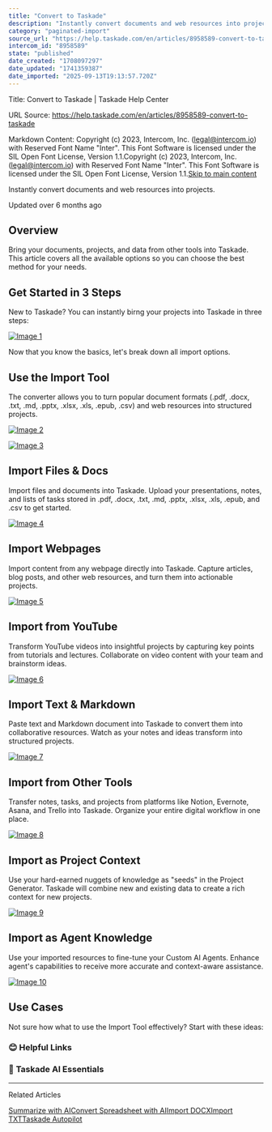```yaml
---
title: "Convert to Taskade"
description: "Instantly convert documents and web resources into projects."
category: "paginated-import"
source_url: "https://help.taskade.com/en/articles/8958589-convert-to-taskade"
intercom_id: "8958589"
state: "published"
date_created: "1708097297"
date_updated: "1741359387"
date_imported: "2025-09-13T19:13:57.720Z"
---
```


Title: Convert to Taskade | Taskade Help Center

URL Source: https://help.taskade.com/en/articles/8958589-convert-to-taskade

Markdown Content:
Copyright (c) 2023, Intercom, Inc. (legal@intercom.io) with Reserved Font Name "Inter". This Font Software is licensed under the SIL Open Font License, Version 1.1.Copyright (c) 2023, Intercom, Inc. (legal@intercom.io) with Reserved Font Name "Inter". This Font Software is licensed under the SIL Open Font License, Version 1.1.[Skip to main content](https://help.taskade.com/en/articles/8958589-convert-to-taskade#main-content)

Instantly convert documents and web resources into projects.

Updated over 6 months ago

**Overview**
------------

Bring your documents, projects, and data from other tools into Taskade. This article covers all the available options so you can choose the best method for your needs.

**Get Started in 3 Steps**
--------------------------

New to Taskade? You can instantly birng your projects into Taskade in three steps:

[![Image 1](https://downloads.intercomcdn.com/i/o/plyqw4hf/1320180799/b4a536b09324ab3c42f3aa184636/create-new.jpg?expires=1757792700&signature=edc377751cf487d6d61306ba233d8c6e5aeb62841309481e4238b89534b9a802&req=dSMlFsh2nYZWUPMW1HO4zcs8qr6eRX%2BkdW4l8DvStEeJy4%2BlWSTda%2Bif0aVF%0ASz6fCVWrZEo22r2cnRg%3D%0A)](https://downloads.intercomcdn.com/i/o/plyqw4hf/1320180799/b4a536b09324ab3c42f3aa184636/create-new.jpg?expires=1757792700&signature=edc377751cf487d6d61306ba233d8c6e5aeb62841309481e4238b89534b9a802&req=dSMlFsh2nYZWUPMW1HO4zcs8qr6eRX%2BkdW4l8DvStEeJy4%2BlWSTda%2Bif0aVF%0ASz6fCVWrZEo22r2cnRg%3D%0A)

Now that you know the basics, let's break down all import options.

**Use the Import Tool**
-----------------------

The converter allows you to turn popular document formats (.pdf, .docx, .txt, .md, .pptx, .xlsx, .xls, .epub, .csv) and web resources into structured projects.

[![Image 2](https://downloads.intercomcdn.com/i/o/plyqw4hf/1248580121/c8855c5767b1260c87c6598f3422/import-options.jpg?expires=1757792700&signature=7fe20dccc469084a4a986a248d95ca4d4308030568335d8ce2b64eccf3cf368c&req=dSIjHsx2nYBdWPMW1HO4zZCihIdg3kRi4zHME6L9sm96cYCzXdBYRG2I0bOu%0APzoaT4kImef7d7PakBc%3D%0A)](https://downloads.intercomcdn.com/i/o/plyqw4hf/1248580121/c8855c5767b1260c87c6598f3422/import-options.jpg?expires=1757792700&signature=7fe20dccc469084a4a986a248d95ca4d4308030568335d8ce2b64eccf3cf368c&req=dSIjHsx2nYBdWPMW1HO4zZCihIdg3kRi4zHME6L9sm96cYCzXdBYRG2I0bOu%0APzoaT4kImef7d7PakBc%3D%0A)

[![Image 3](https://downloads.intercomcdn.com/i/o/plyqw4hf/1286966691/5bd71e8714db4ab371177f582797/convert-to-taskade.jpg?expires=1757792700&signature=e37e64315bc4d374fa857a08ea053fc28fd101fc75df2273a2d5a05d68a72e10&req=dSIvEMB4m4dWWPMW1HO4zSIdgjcvBUvTyvS8nDpSa3L5e9QMtpbvqRwNtkMm%0ALrk3zAuEy7mDbG5DTms%3D%0A)](https://downloads.intercomcdn.com/i/o/plyqw4hf/1286966691/5bd71e8714db4ab371177f582797/convert-to-taskade.jpg?expires=1757792700&signature=e37e64315bc4d374fa857a08ea053fc28fd101fc75df2273a2d5a05d68a72e10&req=dSIvEMB4m4dWWPMW1HO4zSIdgjcvBUvTyvS8nDpSa3L5e9QMtpbvqRwNtkMm%0ALrk3zAuEy7mDbG5DTms%3D%0A)

Import Files & Docs
-------------------

Import files and documents into Taskade. Upload your presentations, notes, and lists of tasks stored in .pdf, .docx, .txt, .md, .pptx, .xlsx, .xls, .epub, and .csv to get started.

[![Image 4](https://downloads.intercomcdn.com/i/o/plyqw4hf/1320260201/07463231cee27c36f6be0caee324/import-files-documents.jpg?expires=1757792700&signature=dcdcc646a96f540abe3f9ac162f2fe63f3fe8f4710106066a7190af0fe4bca0c&req=dSMlFst4nYNfWPMW1HO4zbXygTyvycuJhB5C5gDNWKVWqnk98xX20PIZx49I%0APmFZh5cePryjh%2FDI9ZU%3D%0A)](https://downloads.intercomcdn.com/i/o/plyqw4hf/1320260201/07463231cee27c36f6be0caee324/import-files-documents.jpg?expires=1757792700&signature=dcdcc646a96f540abe3f9ac162f2fe63f3fe8f4710106066a7190af0fe4bca0c&req=dSMlFst4nYNfWPMW1HO4zbXygTyvycuJhB5C5gDNWKVWqnk98xX20PIZx49I%0APmFZh5cePryjh%2FDI9ZU%3D%0A)

**Import Webpages**
-------------------

Import content from any webpage directly into Taskade. Capture articles, blog posts, and other web resources, and turn them into actionable projects.

[![Image 5](https://downloads.intercomcdn.com/i/o/plyqw4hf/1320222706/a3ddbca07ea5a7d5ccf33e7fbc5d/convert-import.jpg?expires=1757792700&signature=1528355edf73354636528113cec9fdadd62691a0249f0b02f28353cf53af19cc&req=dSMlFst8n4ZfX%2FMW1HO4zTKkvsjMgBMcPWlyS9INUigjZDgQyByOzuCg94Eg%0AqF0dNmuRYKRCZ3lN6tg%3D%0A)](https://downloads.intercomcdn.com/i/o/plyqw4hf/1320222706/a3ddbca07ea5a7d5ccf33e7fbc5d/convert-import.jpg?expires=1757792700&signature=1528355edf73354636528113cec9fdadd62691a0249f0b02f28353cf53af19cc&req=dSMlFst8n4ZfX%2FMW1HO4zTKkvsjMgBMcPWlyS9INUigjZDgQyByOzuCg94Eg%0AqF0dNmuRYKRCZ3lN6tg%3D%0A)

**Import from YouTube**
-----------------------

Transform YouTube videos into insightful projects by capturing key points from tutorials and lectures. Collaborate on video content with your team and brainstorm ideas.

[![Image 6](https://downloads.intercomcdn.com/i/o/plyqw4hf/1320260750/1c6bf33a7959f8cb7e1461e89eb3/import-youtube.jpg?expires=1757792700&signature=595bd9b4db31b496c796dc17894049b4a14e2adb66b96c59df54180004cb2cd9&req=dSMlFst4nYZaWfMW1HO4zeZfM2W2aVZq5L2OHRuT%2FBwwvhW%2Fr28D0lZnEoXh%0A3jxaK%2Ff0NFMki51W5dI%3D%0A)](https://downloads.intercomcdn.com/i/o/plyqw4hf/1320260750/1c6bf33a7959f8cb7e1461e89eb3/import-youtube.jpg?expires=1757792700&signature=595bd9b4db31b496c796dc17894049b4a14e2adb66b96c59df54180004cb2cd9&req=dSMlFst4nYZaWfMW1HO4zeZfM2W2aVZq5L2OHRuT%2FBwwvhW%2Fr28D0lZnEoXh%0A3jxaK%2Ff0NFMki51W5dI%3D%0A)

Import Text & Markdown
----------------------

Paste text and Markdown document into Taskade to convert them into collaborative resources. Watch as your notes and ideas transform into structured projects.

[![Image 7](https://downloads.intercomcdn.com/i/o/plyqw4hf/1320268886/f1f9bbbaf88c652256a8241bb23c/import-markdown.jpg?expires=1757792700&signature=8f5847e831339930bf23af96f219bc46909019c553dc123e9e37cdefc5dba77a&req=dSMlFst4lYlXX%2FMW1HO4zQ4Wqj7LkPWoE%2FhhChX8MUwYRbWsmpOh8o2gNd35%0AlBsr%2FVGDOxgX4fKF6jY%3D%0A)](https://downloads.intercomcdn.com/i/o/plyqw4hf/1320268886/f1f9bbbaf88c652256a8241bb23c/import-markdown.jpg?expires=1757792700&signature=8f5847e831339930bf23af96f219bc46909019c553dc123e9e37cdefc5dba77a&req=dSMlFst4lYlXX%2FMW1HO4zQ4Wqj7LkPWoE%2FhhChX8MUwYRbWsmpOh8o2gNd35%0AlBsr%2FVGDOxgX4fKF6jY%3D%0A)

Import from Other Tools
-----------------------

Transfer notes, tasks, and projects from platforms like Notion, Evernote, Asana, and Trello into Taskade. Organize your entire digital workflow in one place.

[![Image 8](https://downloads.intercomcdn.com/i/o/plyqw4hf/1320261078/2c5f36fa46ecf9550ffd3b797645/import-external-tools.jpg?expires=1757792700&signature=5d2f572fbbbd74e9953a1bb9d7890166181e3b530cdc86758bc26ade3df9ab54&req=dSMlFst4nIFYUfMW1HO4zSLI2tD0s0oCyxb4isZV%2BKaCSwoy4M534cTmkxZC%0AumrR4TLqmYB3hhtOHqI%3D%0A)](https://downloads.intercomcdn.com/i/o/plyqw4hf/1320261078/2c5f36fa46ecf9550ffd3b797645/import-external-tools.jpg?expires=1757792700&signature=5d2f572fbbbd74e9953a1bb9d7890166181e3b530cdc86758bc26ade3df9ab54&req=dSMlFst4nIFYUfMW1HO4zSLI2tD0s0oCyxb4isZV%2BKaCSwoy4M534cTmkxZC%0AumrR4TLqmYB3hhtOHqI%3D%0A)

Import as Project Context
-------------------------

Use your hard-earned nuggets of knowledge as "seeds" in the Project Generator. Taskade will combine new and existing data to create a rich context for new projects.

[![Image 9](https://downloads.intercomcdn.com/i/o/plyqw4hf/1320267316/9db9b8e4c3b91d84290754797193/import-project-context.jpg?expires=1757792700&signature=3f11b46ca6a46bfa2d1b8911d0e7922e9af9b55a4f012bbdf0dbe58634d9bee4&req=dSMlFst4moJeX%2FMW1HO4zc5ahJ85ZW2P0ARzFx85pmFFKx%2FWnxM2bG11Nd97%0A4fo21GMI8oy02yaU2k0%3D%0A)](https://downloads.intercomcdn.com/i/o/plyqw4hf/1320267316/9db9b8e4c3b91d84290754797193/import-project-context.jpg?expires=1757792700&signature=3f11b46ca6a46bfa2d1b8911d0e7922e9af9b55a4f012bbdf0dbe58634d9bee4&req=dSMlFst4moJeX%2FMW1HO4zc5ahJ85ZW2P0ARzFx85pmFFKx%2FWnxM2bG11Nd97%0A4fo21GMI8oy02yaU2k0%3D%0A)

**Import** as **Agent Knowledge**
---------------------------------

Use your imported resources to fine-tune your Custom AI Agents. Enhance agent's capabilities to receive more accurate and context-aware assistance.

[![Image 10](https://downloads.intercomcdn.com/i/o/plyqw4hf/1320267566/4676e4c1e427e045d39b70c97c2e/import-agent-knowledge.jpg?expires=1757792700&signature=94f01e8dd567b4c40d67a4ad664dae67454d7ca7989914b02e3fadb478597747&req=dSMlFst4moRZX%2FMW1HO4zbwQByDDSmsW%2FFfUowBGOl%2BirNdqu%2BqdMjvyLDj1%0AUtvewvubDeh0FlJrv00%3D%0A)](https://downloads.intercomcdn.com/i/o/plyqw4hf/1320267566/4676e4c1e427e045d39b70c97c2e/import-agent-knowledge.jpg?expires=1757792700&signature=94f01e8dd567b4c40d67a4ad664dae67454d7ca7989914b02e3fadb478597747&req=dSMlFst4moRZX%2FMW1HO4zbwQByDDSmsW%2FFfUowBGOl%2BirNdqu%2BqdMjvyLDj1%0AUtvewvubDeh0FlJrv00%3D%0A)

**Use Cases**
-------------

Not sure how what to use the Import Tool effectively? Start with these ideas:

### **😊 Helpful Links**

### 🤖 **Taskade AI Essentials**

* * *

Related Articles

[Summarize with AI](https://help.taskade.com/en/articles/8958465-summarize-with-ai)[Convert Spreadsheet with AI](https://help.taskade.com/en/articles/8958466-convert-spreadsheet-with-ai)[Import DOCX](https://help.taskade.com/en/articles/10316379-import-docx)[Import TXT](https://help.taskade.com/en/articles/10316389-import-txt)[Taskade Autopilot](https://help.taskade.com/en/articles/11427825-taskade-autopilot)
